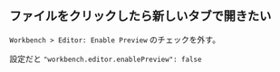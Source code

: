 ファイルをクリックしたら新しいタブで開きたい
--------------------------------------------

`Workbench > Editor: Enable Preview` のチェックを外す。

設定だと `"workbench.editor.enablePreview": false`

